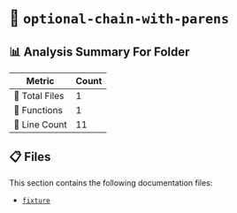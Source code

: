 # 📁 `optional-chain-with-parens`

## 📊 Analysis Summary For Folder

| Metric | Count |
|--------|-------|
| 📁 Total Files | 1 |
| 🔧 Functions | 1 |
| 🔢 Line Count | 11 |


## 📋 Files

This section contains the following documentation files:

- [`fixture`](./fixture.md)